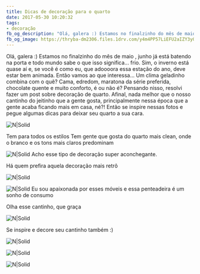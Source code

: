 ```yaml
---
title: Dicas de decoração para o quarto
date: 2017-05-30 10:20:32
tags:  
- decoração
fb_og_description: "Olá, galera :) Estamos no finalzinho do mês de maio , junho já está batendo na porta e todo mundo sabe o que isso significa... frio. Sim, o inverno está quase aí e, se você é como eu, que adoooora essa estação do ano, deve estar bem animada. Então vamos ao que interessa... Um clima geladinho combina com o quê? Cama, edredom, maratona da série preferida, chocolate quente e muito conforto, é ou não é? Então se inspire nessas fotos e pegue algumas dicas para deixar seu quarto a sua cara."
fb_og_image: https://thryba-dm2306.files.1drv.com/y4m4PP57LiEFU2aIZY3yOy1x8J7PFaCZl7Lt1KSuOuxOHkfNQx05xITEuhN-OpLN9lGydb9SBsbq_p7g5l3n99pGkguxnJ5GXtEYTjP4F6JJP_NlRmRREtvsdzL1hbT3HMhW4ZuPhsMIB84UpCY7SPoqtFoZLfWLH8STpa7wWhaqNzXUqrBsVu6pFKDbhBZ6tEpIDG9cwopCPmvuZpNxdWA8g?width=780&height=517&cropmode=none
---
```



Olá, galera :) Estamos no finalzinho do mês de maio , junho já está batendo na porta e todo mundo sabe o que isso significa... frio. 
Sim, o inverno está quase aí e, se você é como eu, que adoooora essa estação do ano, deve estar bem animada.
Então vamos ao que interessa... Um clima geladinho combina com o quê? Cama, edredom, maratona da série preferida, chocolate quente e muito conforto, é ou não é?
Pensando nisso, resolvi fazer um post sobre decoração de quarto. Afinal, nada melhor que o nosso cantinho do jeitinho que a gente gosta, principalmente nessa época que a gente acaba ficando mais em casa, né?!
Então se inspire nessas fotos e pegue algumas dicas para deixar seu quarto a sua cara.

![N|Solid](https://thryba-dm2306.files.1drv.com/y4m4PP57LiEFU2aIZY3yOy1x8J7PFaCZl7Lt1KSuOuxOHkfNQx05xITEuhN-OpLN9lGydb9SBsbq_p7g5l3n99pGkguxnJ5GXtEYTjP4F6JJP_NlRmRREtvsdzL1hbT3HMhW4ZuPhsMIB84UpCY7SPoqtFoZLfWLH8STpa7wWhaqNzXUqrBsVu6pFKDbhBZ6tEpIDG9cwopCPmvuZpNxdWA8g?width=780&height=517&cropmode=none)


<!-- more -->


Tem para todos os estilos
Tem gente que gosta do quarto mais clean, onde o branco e os tons mais claros predominam

![N|Solid](https://thtx9w-dm2306.files.1drv.com/y4mkdt3--DuGqdD5KbGEvbFghQ7sxY6fnJMkpX6HlixBi2Bka9SXFBpLziRaRSe_9lxD8V8Sm2ONnXg1ch9uf9ArrKY4ZfCCfX5gvMehlMg94320Ercy_GI5mNTDqT0lyJuPGzienEV--vcnRcVW4vlldUBxn1QInC9_Hog6W836TIMIgZRy6vT6FmGca-XAcPAQoOOaDSKAoVF5kBXDjnmbw?width=494&height=520&cropmode=none)
Acho esse tipo de decoração super aconchegante.

Há quem prefira aquela decoração mais retrô

![N|Solid](https://thtepg-dm2306.files.1drv.com/y4mfBVrYJfTSJn8oDFpTc6Sm0XQJWrdoKlWw3EIhVK0twk720Ebn78iG7llfOaM6mwCYH4K9eKW5Zx3gBknIpv3rvpQ-n2FCYAgDISElE4lsew0wyxMrp7q0JHhJz2rQosjMcm_a3WNIpoWkpICcR3305gkqS7zcZvXyvVW7s_5WKNbLFD1PMB2ynW_EzR1Qx9NkHVB1dXpbKLvJwU30psLFQ?width=520&height=520&cropmode=none)

![N|Solid](https://thshdg-dm2306.files.1drv.com/y4mt4un_Ucg_ei59o3hyF_nAbpKrqYxb-LMoQdrSOcv_0s1DJ4-Ca3roy4zDRn85odWfugeFYePX7gWf1u9Lkb25EmSXgegRgwwDr-3TbEaWlK4JGSUs_wun_yPJN8YXNywiz1ECnx3EkbrkK_b-qD8Pi6boxvc5XPrw4sCXobflOK0UeLLn2iGG3mTJfjSihDAoSXOTnyQ8nboJzt_MxfYTQ?width=471&height=313&cropmode=none)
Eu sou apaixonada por esses móveis e essa penteadeira é um sonho de consumo 

Olha esse cantinho, que graça

![N|Solid](https://thq8gw-dm2306.files.1drv.com/y4mj5o0FhiHGqxRH4QBmYVXwMH4z6sthnWZj_pVoykN47J-hSGAAz_6vtVMrzbrHHRhpXeRVMguJkEPrTTEu7qVSYdq5FqpIiXOr5p4-1kw7ZnN1OczzNc0EpxnvPIelVSMkLTenW2k5kiBLlBZdxM04JbXnE2NoSyGgxxReuIb9Ls-ZWYGJCJjImXO_H2-2abW_QQImuFjr-JkWs7n0fFm5w?width=590&height=393&cropmode=none)

Se inspire e decore seu cantinho também :)

![N|Solid](https://thqn4q-dm2306.files.1drv.com/y4m9PldJlaHkbI7VoSv8VXTiPo86yyhnGtUkPNKImdsNzuUgJhj6Od1409XHpobarbyKUoEqkospGG8vkwJG12FW3G8qWz6L2jDklR_pJTqI7DOEtVYh657a6ONBWGBO3tauY3qtcBnCu1pu9drrk0PTg_rGODioxioTuN-pgk0ADHNBmjf_xdLGCCUszELKf2W71yJIhtOyJoU0G0uWm08lA?width=500&height=333&cropmode=none)

![N|Solid](https://thrdyg-dm2306.files.1drv.com/y4mwWO95VUr6_x3Z-aoRr92E01ICWbbbfcbymXLff9pmhYmLTBiYWrXGJKCRE_2mX3_dB8HsBboSTRv4di8CQRSXcobTn35klF_Jkwuc-YfhRV6tSwIs05pdQL3iANtdHWkBctYb4ljqAgv0xRnkEMzeF2X9uBFJx1Rftk5cxNPcbRcLjR0iO4K8_Ck_dRC8UztLwTIwq211Dgh7gfgDwLJuA?width=469&height=314&cropmode=none)

![N|Solid](https://thsovq-dm2306.files.1drv.com/y4mElPD2txE_L6gClvd_x_qrX6BF_upl2ZvxpXY0jmHxFvkXL9Oh7G8zC87ZYQnqs9aDVfAyL0UJkwOHFB7bT3djnMwgMtHdgvHLxRfK1mkt-H-90cr0onWpWh8NTXzPoqanMMmRJP97K9wOz1OinltAQYLEth6NKdhTJcKIF-ppImz3Lj5Z4t8rybMt4OpRkoY5gUlrbAfbwka8nx1NhjvYA?width=470&height=313&cropmode=none)
